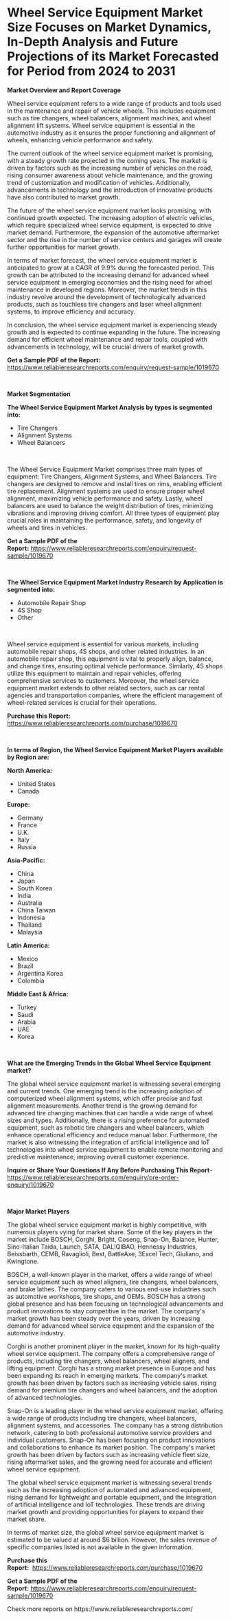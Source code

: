 <p><h1>Wheel Service Equipment Market Size Focuses on Market Dynamics, In-Depth Analysis and Future Projections of its Market Forecasted for Period from 2024 to 2031</h1></p><p><strong>Market Overview and Report Coverage</strong></p>
<p><p>Wheel service equipment refers to a wide range of products and tools used in the maintenance and repair of vehicle wheels. This includes equipment such as tire changers, wheel balancers, alignment machines, and wheel alignment lift systems. Wheel service equipment is essential in the automotive industry as it ensures the proper functioning and alignment of wheels, enhancing vehicle performance and safety.</p><p>The current outlook of the wheel service equipment market is promising, with a steady growth rate projected in the coming years. The market is driven by factors such as the increasing number of vehicles on the road, rising consumer awareness about vehicle maintenance, and the growing trend of customization and modification of vehicles. Additionally, advancements in technology and the introduction of innovative products have also contributed to market growth.</p><p>The future of the wheel service equipment market looks promising, with continued growth expected. The increasing adoption of electric vehicles, which require specialized wheel service equipment, is expected to drive market demand. Furthermore, the expansion of the automotive aftermarket sector and the rise in the number of service centers and garages will create further opportunities for market growth.</p><p>In terms of market forecast, the wheel service equipment market is anticipated to grow at a CAGR of 9.9% during the forecasted period. This growth can be attributed to the increasing demand for advanced wheel service equipment in emerging economies and the rising need for wheel maintenance in developed regions. Moreover, the market trends in this industry revolve around the development of technologically advanced products, such as touchless tire changers and laser wheel alignment systems, to improve efficiency and accuracy.</p><p>In conclusion, the wheel service equipment market is experiencing steady growth and is expected to continue expanding in the future. The increasing demand for efficient wheel maintenance and repair tools, coupled with advancements in technology, will be crucial drivers of market growth.</p></p>
<p><strong>Get a Sample PDF of the Report:</strong> <a href="https://www.reliableresearchreports.com/enquiry/request-sample/1019670">https://www.reliableresearchreports.com/enquiry/request-sample/1019670</a></p>
<p>&nbsp;</p>
<p><strong>Market Segmentation</strong></p>
<p><strong>The Wheel Service Equipment Market Analysis by types is segmented into:</strong></p>
<p><ul><li>Tire Changers</li><li>Alignment Systems</li><li>Wheel Balancers</li></ul></p>
<p>&nbsp;</p>
<p><p>The Wheel Service Equipment Market comprises three main types of equipment: Tire Changers, Alignment Systems, and Wheel Balancers. Tire changers are designed to remove and install tires on rims, enabling efficient tire replacement. Alignment systems are used to ensure proper wheel alignment, maximizing vehicle performance and safety. Lastly, wheel balancers are used to balance the weight distribution of tires, minimizing vibrations and improving driving comfort. All three types of equipment play crucial roles in maintaining the performance, safety, and longevity of wheels and tires in vehicles.</p></p>
<p><strong>Get a Sample PDF of the Report:</strong>&nbsp;<a href="https://www.reliableresearchreports.com/enquiry/request-sample/1019670">https://www.reliableresearchreports.com/enquiry/request-sample/1019670</a></p>
<p>&nbsp;</p>
<p><strong>The Wheel Service Equipment Market Industry Research by Application is segmented into:</strong></p>
<p><ul><li>Automobile Repair Shop</li><li>4S Shop</li><li>Other</li></ul></p>
<p>&nbsp;</p>
<p><p>Wheel service equipment is essential for various markets, including automobile repair shops, 4S shops, and other related industries. In an automobile repair shop, this equipment is vital to properly align, balance, and change tires, ensuring optimal vehicle performance. Similarly, 4S shops utilize this equipment to maintain and repair vehicles, offering comprehensive services to customers. Moreover, the wheel service equipment market extends to other related sectors, such as car rental agencies and transportation companies, where the efficient management of wheel-related services is crucial for their operations.</p></p>
<p><strong>Purchase this Report:</strong>&nbsp; <a href="https://www.reliableresearchreports.com/purchase/1019670">https://www.reliableresearchreports.com/purchase/1019670</a></p>
<p>&nbsp;</p>
<p><strong>In terms of Region, the Wheel Service Equipment Market Players available by Region are:</strong></p>
<p>
    <p> <strong> North America: </strong>
        <ul>
            <li>United States</li>
            <li>Canada</li>
        </ul>
        </p> 
    <p> <strong> Europe: </strong>
        <ul>
            <li>Germany</li>
            <li>France</li>
            <li>U.K.</li>
            <li>Italy</li>
            <li>Russia</li>
        </ul>
        </p> 
    <p> <strong> Asia-Pacific: </strong>
        <ul>
            <li>China</li>
            <li>Japan</li>
            <li>South Korea</li>
            <li>India</li>
            <li>Australia</li>
            <li>China Taiwan</li>
            <li>Indonesia</li>
            <li>Thailand</li>
            <li>Malaysia</li>
        </ul>
        </p> 
    <p> <strong> Latin America: </strong>
        <ul>
            <li>Mexico</li>
            <li>Brazil</li>
            <li>Argentina Korea</li>
            <li>Colombia</li>
        </ul>
        </p> 
    <p> <strong> Middle East & Africa: </strong>
        <ul>
            <li>Turkey</li>
            <li>Saudi</li>
            <li>Arabia</li>
            <li>UAE</li>
            <li>Korea</li>
        </ul>
    </p>
    </p>
<p>&nbsp;</p>
<p><strong>What are the Emerging Trends in the Global Wheel Service Equipment market?</strong></p>
<p><p>The global wheel service equipment market is witnessing several emerging and current trends. One emerging trend is the increasing adoption of computerized wheel alignment systems, which offer precise and fast alignment measurements. Another trend is the growing demand for advanced tire changing machines that can handle a wide range of wheel sizes and types. Additionally, there is a rising preference for automated equipment, such as robotic tire changers and wheel balancers, which enhance operational efficiency and reduce manual labor. Furthermore, the market is also witnessing the integration of artificial intelligence and IoT technologies into wheel service equipment to enable remote monitoring and predictive maintenance, improving overall customer experience.</p></p>
<p><strong>Inquire or Share Your Questions If Any Before Purchasing This Report</strong>- <a href="https://www.reliableresearchreports.com/enquiry/pre-order-enquiry/1019670">https://www.reliableresearchreports.com/enquiry/pre-order-enquiry/1019670</a></p>
<p>&nbsp;</p>
<p><strong>Major Market Players</strong></p>
<p><p>The global wheel service equipment market is highly competitive, with numerous players vying for market share. Some of the key players in the market include BOSCH, Corghi, Bright, Coseng, Snap-On, Balance, Hunter, Sino-Italian Taida, Launch, SATA, DALIQIBAO, Hennessy Industries, Beissbarth, CEMB, Ravaglioli, Best, BattleAxe, 3Excel Tech, Giuliano, and Kwingtone.</p><p>BOSCH, a well-known player in the market, offers a wide range of wheel service equipment such as wheel aligners, tire changers, wheel balancers, and brake lathes. The company caters to various end-use industries such as automotive workshops, tire shops, and OEMs. BOSCH has a strong global presence and has been focusing on technological advancements and product innovations to stay competitive in the market. The company's market growth has been steady over the years, driven by increasing demand for advanced wheel service equipment and the expansion of the automotive industry.</p><p>Corghi is another prominent player in the market, known for its high-quality wheel service equipment. The company offers a comprehensive range of products, including tire changers, wheel balancers, wheel aligners, and lifting equipment. Corghi has a strong market presence in Europe and has been expanding its reach in emerging markets. The company's market growth has been driven by factors such as increasing vehicle sales, rising demand for premium tire changers and wheel balancers, and the adoption of advanced technologies.</p><p>Snap-On is a leading player in the wheel service equipment market, offering a wide range of products including tire changers, wheel balancers, alignment systems, and accessories. The company has a strong distribution network, catering to both professional automotive service providers and individual customers. Snap-On has been focusing on product innovations and collaborations to enhance its market position. The company's market growth has been driven by factors such as increasing vehicle fleet size, rising aftermarket sales, and the growing need for accurate and efficient wheel service equipment.</p><p>The global wheel service equipment market is witnessing several trends such as the increasing adoption of automated and advanced equipment, rising demand for lightweight and portable equipment, and the integration of artificial intelligence and IoT technologies. These trends are driving market growth and providing opportunities for players to expand their market share.</p><p>In terms of market size, the global wheel service equipment market is estimated to be valued at around $6 billion. However, the sales revenue of specific companies listed is not available in the given information.</p></p>
<p><strong>Purchase this Report:</strong>&nbsp;&nbsp;<a href="https://www.reliableresearchreports.com/purchase/1019670">https://www.reliableresearchreports.com/purchase/1019670</a></p>
<p></p>
<p><strong>Get a Sample PDF of the Report:</strong>&nbsp;<a href="https://www.reliableresearchreports.com/enquiry/request-sample/1019670">https://www.reliableresearchreports.com/enquiry/request-sample/1019670</a></p>
<p>Check more reports on https://www.reliableresearchreports.com/</p>